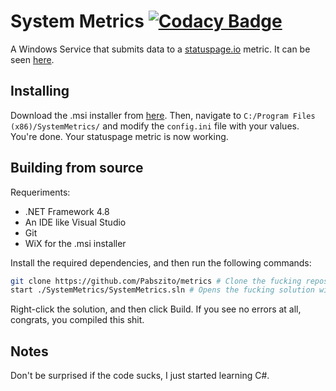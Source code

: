 # System Metrics [![Codacy Badge](https://app.codacy.com/project/badge/Grade/abc00e146ba744e982ba0ddda65d1dd6)](https://www.codacy.com/gh/Pabszito/metrics/dashboard?utm_source=github.com&amp;utm_medium=referral&amp;utm_content=Pabszito/metrics&amp;utm_campaign=Badge_Grade)
A Windows Service that submits data to a [statuspage.io](https://statuspage.io) metric. It can be seen [here](https://cosmictoasters.statuspage.io).
## Installing
Download the .msi installer from [here](https://github.com/Pabszito/metrics/releases). Then, navigate to `C:/Program Files (x86)/SystemMetrics/` and modify the `config.ini` file with your values. You're done. Your statuspage metric is now working.
## Building from source
Requeriments:

- .NET Framework 4.8
- An IDE like Visual Studio
- Git
- WiX for the .msi installer

Install the required dependencies, and then run the following commands:
```sh
git clone https://github.com/Pabszito/metrics # Clone the fucking repository
start ./SystemMetrics/SystemMetrics.sln # Opens the fucking solution with Visual Studio
```
Right-click the solution, and then click Build. If you see no errors at all, congrats, you compiled this shit.
## Notes
Don't be surprised if the code sucks, I just started learning C#.
